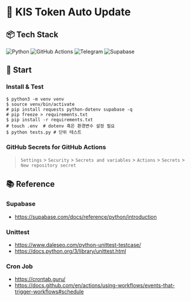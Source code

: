 # 📌 KIS Token Auto Update

## 📦 Tech Stack
![Python](https://img.shields.io/badge/python-3776AB.svg?&style=for-the-badge&logo=python&logoColor=white)
![GitHub Actions](https://img.shields.io/badge/githubactions-2088FF.svg?&style=for-the-badge&logo=githubactions&logoColor=white)
![Telegram](https://img.shields.io/badge/telegram-26A5E4.svg?&style=for-the-badge&logo=telegram&logoColor=white)
![Supabase](https://img.shields.io/badge/supabase-3FCF8E.svg?&style=for-the-badge&logo=supabase&logoColor=white)

## 🏁 Start
### Install & Test
```shell
$ python3 -m venv venv
$ source venv/bin/activate
# pip install requests python-dotenv supabase -q
# pip freeze > requirements.txt
$ pip install -r requirements.txt
# touch .env  # dotenv 혹은 환경변수 설정 필요
$ python tests.py # 단위 테스트
```
### GitHub Secrets for GitHub Actions
> `Settings` > `Security` > `Secrets and variables` > `Actions` > `Secrets` > `New repository secret`

## 📚 Reference
### Supabase
- https://supabase.com/docs/reference/python/introduction
### Unittest
- https://www.daleseo.com/python-unittest-testcase/
- https://docs.python.org/3/library/unittest.html
### Cron Job
- https://crontab.guru/
- https://docs.github.com/en/actions/using-workflows/events-that-trigger-workflows#schedule